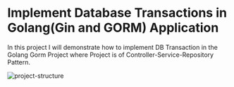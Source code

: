 # Implement Database Transactions in  Golang(Gin and GORM) Application

In this project I will demonstrate how to implement DB Transaction in the Golang Gorm Project where Project is of Controller-Service-Repository Pattern.



![project-structure](https://user-images.githubusercontent.com/10809061/115715579-0211a780-a398-11eb-9b29-4b8a4794910d.jpg)
